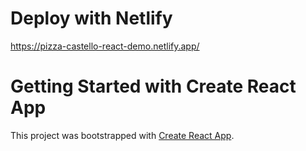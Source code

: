 # Deploy with Netlify

https://pizza-castello-react-demo.netlify.app/

# Getting Started with Create React App

This project was bootstrapped with [Create React App](https://github.com/facebook/create-react-app).

